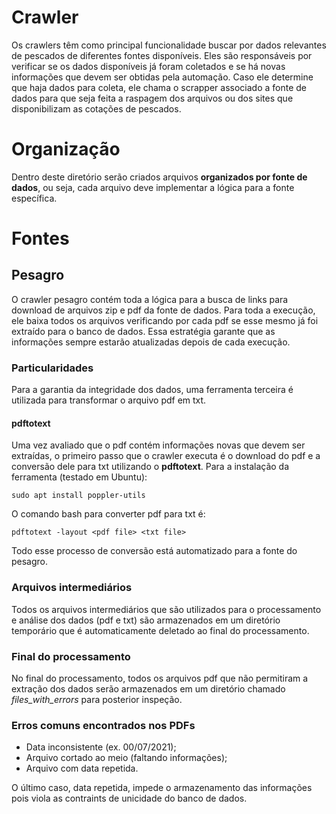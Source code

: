 # Crawler
Os crawlers têm como principal funcionalidade buscar por dados relevantes de pescados de diferentes fontes disponíveis.
Eles são responsáveis por verificar se os dados disponíveis já foram coletados e se há novas informações que devem ser obtidas pela automação.
Caso ele determine que haja dados para coleta, ele chama o scrapper associado a fonte de dados para que seja feita a raspagem dos arquivos ou dos sites que disponibilizam as cotações de pescados.

# Organização
Dentro deste diretório serão criados arquivos **organizados por fonte de dados**, ou seja, cada arquivo deve implementar a lógica para a fonte específica.

# Fontes

## Pesagro
O crawler pesagro contém toda a lógica para a busca de links para download de arquivos zip e pdf da fonte de dados.
Para toda a execução, ele baixa todos os arquivos verificando por cada pdf se esse mesmo já foi extraído para o banco de dados.
Essa estratégia garante que as informações sempre estarão atualizadas depois de cada execução.

### Particularidades
Para a garantia da integridade dos dados, uma ferramenta terceira é utilizada para transformar o arquivo pdf em txt.

#### pdftotext
Uma vez avaliado que o pdf contém informações novas que devem ser extraídas, o primeiro passo que o crawler executa é o download do pdf e a conversão dele para txt utilizando o **pdftotext**.
Para a instalação da ferramenta (testado em Ubuntu):
```
sudo apt install poppler-utils
```

O comando bash para converter pdf para txt é:
```
pdftotext -layout <pdf file> <txt file>
```

Todo esse processo de conversão está automatizado para a fonte do pesagro.

### Arquivos intermediários
Todos os arquivos intermediários que são utilizados para o processamento e análise dos dados (pdf e txt) são armazenados em um diretório temporário que é automaticamente deletado ao final do processamento.

### Final do processamento
No final do processamento, todos os arquivos pdf que não permitiram a extração dos dados serão armazenados em um diretório chamado *files_with_errors* para posterior inspeção.

### Erros comuns encontrados nos PDFs
*   Data inconsistente (ex. 00/07/2021);
*   Arquivo cortado ao meio (faltando informações);
*   Arquivo com data repetida.

O último caso, data repetida, impede o armazenamento das informações pois viola as contraints de unicidade do banco de dados.
